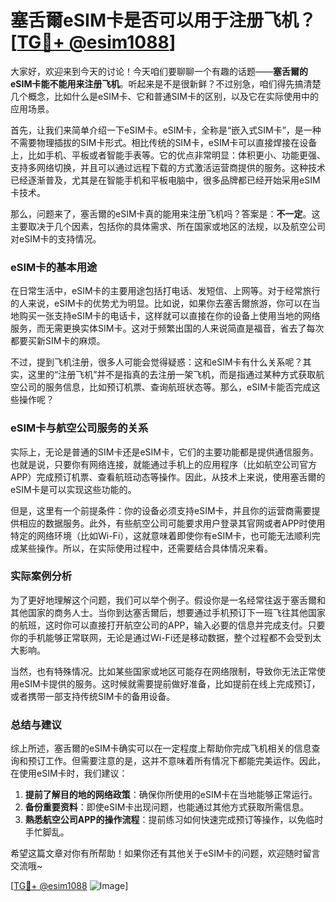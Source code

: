 # 塞舌爾eSIM卡是否可以用于注册飞机？[[TG💪+ @esim1088](https://t.me/s/esim1088)]

大家好，欢迎来到今天的讨论！今天咱们要聊聊一个有趣的话题——**塞舌爾的eSIM卡能不能用来注册飞机**。听起来是不是很新鲜？不过别急，咱们得先搞清楚几个概念，比如什么是eSIM卡、它和普通SIM卡的区别，以及它在实际使用中的应用场景。

首先，让我们来简单介绍一下eSIM卡。eSIM卡，全称是“嵌入式SIM卡”，是一种不需要物理插拔的SIM卡形式。相比传统的SIM卡，eSIM卡可以直接焊接在设备上，比如手机、平板或者智能手表等。它的优点非常明显：体积更小、功能更强、支持多网络切换，并且可以通过远程下载的方式激活运营商提供的服务。这种技术已经逐渐普及，尤其是在智能手机和平板电脑中，很多品牌都已经开始采用eSIM卡技术。

那么，问题来了，塞舌爾的eSIM卡真的能用来注册飞机吗？答案是：**不一定**。这主要取决于几个因素，包括你的具体需求、所在国家或地区的法规，以及航空公司对eSIM卡的支持情况。

### eSIM卡的基本用途

在日常生活中，eSIM卡的主要用途包括打电话、发短信、上网等。对于经常旅行的人来说，eSIM卡的优势尤为明显。比如说，如果你去塞舌爾旅游，你可以在当地购买一张支持eSIM卡的电话卡，这样就可以直接在你的设备上使用当地的网络服务，而无需更换实体SIM卡。这对于频繁出国的人来说简直是福音，省去了每次都要买新SIM卡的麻烦。

不过，提到飞机注册，很多人可能会觉得疑惑：这和eSIM卡有什么关系呢？其实，这里的“注册飞机”并不是指真的去注册一架飞机，而是指通过某种方式获取航空公司的服务信息，比如预订机票、查询航班状态等。那么，eSIM卡能否完成这些操作呢？

### eSIM卡与航空公司服务的关系

实际上，无论是普通的SIM卡还是eSIM卡，它们的主要功能都是提供通信服务。也就是说，只要你有网络连接，就能通过手机上的应用程序（比如航空公司官方APP）完成预订机票、查看航班动态等操作。因此，从技术上来说，使用塞舌爾的eSIM卡是可以实现这些功能的。

但是，这里有一个前提条件：你的设备必须支持eSIM卡，并且你的运营商需要提供相应的数据服务。此外，有些航空公司可能要求用户登录其官网或者APP时使用特定的网络环境（比如Wi-Fi），这就意味着即使你有eSIM卡，也可能无法顺利完成某些操作。所以，在实际使用过程中，还需要结合具体情况来看。

### 实际案例分析

为了更好地理解这个问题，我们可以举个例子。假设你是一名经常往返于塞舌爾和其他国家的商务人士。当你到达塞舌爾后，想要通过手机预订下一班飞往其他国家的航班，这时你可以直接打开航空公司的APP，输入必要的信息并完成支付。只要你的手机能够正常联网，无论是通过Wi-Fi还是移动数据，整个过程都不会受到太大影响。

当然，也有特殊情况。比如某些国家或地区可能存在网络限制，导致你无法正常使用eSIM卡提供的服务。这时候就需要提前做好准备，比如提前在线上完成预订，或者携带一部支持传统SIM卡的备用设备。

### 总结与建议

综上所述，塞舌爾的eSIM卡确实可以在一定程度上帮助你完成飞机相关的信息查询和预订工作。但需要注意的是，这并不意味着所有情况下都能完美运作。因此，在使用eSIM卡时，我们建议：

1. **提前了解目的地的网络政策**：确保你所使用的eSIM卡在当地能够正常运行。
2. **备份重要资料**：即使eSIM卡出现问题，也能通过其他方式获取所需信息。
3. **熟悉航空公司APP的操作流程**：提前练习如何快速完成预订等操作，以免临时手忙脚乱。

希望这篇文章对你有所帮助！如果你还有其他关于eSIM卡的问题，欢迎随时留言交流哦~ 

[[TG💪+ @esim1088](https://t.me/s/esim1088) ![Image](https://i.postimg.cc/4NQfJmqS/Snipaste-2025-05-13-00-14-12.png)]